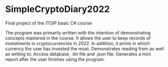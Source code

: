 # SimpleCryptoDiary2022
Final project of the ITOIP basic C# course

The program was primarily written with the intention of demonstrating concepts mastered in the course. 
It allows the user to keep records of investments in cryptocurrencies in 2022. 
In addition, it prints in which currency the user has invested the most. 
Demonstrates reading from as well as writing to: Access database, .tkt file and .json file. 
Generates a mini report after the user finishes using the program.
